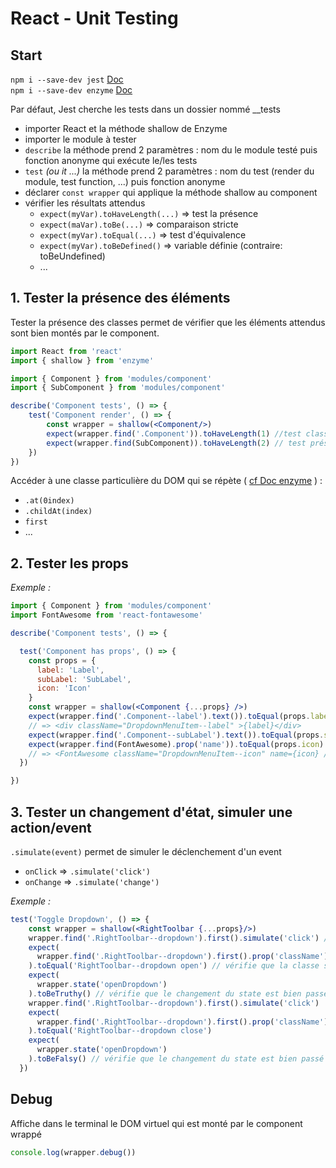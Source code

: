 # React - Unit Testing

## Start
`npm i --save-dev jest`     [Doc](https://facebook.github.io/jest/docs/en/getting-started.html)  
`npm i --save-dev enzyme`   [Doc](http://airbnb.io/enzyme/index.html)

Par défaut, Jest cherche les tests dans un dossier nommé __tests

* importer React et la méthode shallow de Enzyme
* importer le module à tester
* `describe` la méthode prend 2 paramètres : nom du le module testé puis fonction anonyme qui exécute le/les tests
* `test` _(ou it ...)_ la méthode prend 2 paramètres : nom du test (render du module, test function, ...) puis fonction anonyme
* déclarer `const wrapper` qui applique la méthode shallow au component
* vérifier les résultats attendus
  * `expect(myVar).toHaveLength(...)`     => test la présence
  * `expect(maVar).toBe(...)`             => comparaison stricte
  * `expect(myVar).toEqual(...)`          => test d'équivalence
  * `expect(myVar).toBeDefined()`         => variable définie (contraire: toBeUndefined)
  * ...


## 1. Tester la présence des éléments

Tester la présence des classes permet de vérifier que les éléments attendus sont bien montés par le component.

```jsx
import React from 'react'
import { shallow } from 'enzyme'

import { Component } from 'modules/component'
import { SubComponent } from 'modules/component'

describe('Component tests', () => {
    test('Component render', () => {
        const wrapper = shallow(<Component/>)
        expect(wrapper.find('.Component')).toHaveLength(1) //test class
        expect(wrapper.find(SubComponent)).toHaveLength(2) // test présence d'un autre component intégré
    })
})
```
Accéder à une classe particulière du DOM qui se répète ( [cf Doc enzyme](http://airbnb.io/enzyme/docs/api/ShallowWrapper/childAt.html) ) :
* `.at(0index)`
* `.childAt(index)`
* `first`
* ...

## 2. Tester les props

_Exemple :_
```jsx
import { Component } from 'modules/component'
import FontAwesome from 'react-fontawesome'

describe('Component tests', () => {

  test('Component has props', () => {
    const props = {
      label: 'Label',
      subLabel: 'SubLabel',
      icon: 'Icon'
    }
    const wrapper = shallow(<Component {...props} />)
    expect(wrapper.find('.Component--label').text()).toEqual(props.label) 
    // => <div className="DropdownMenuItem--label" >{label}</div>
    expect(wrapper.find('.Component--subLabel').text()).toEqual(props.subLabel)
    expect(wrapper.find(FontAwesome).prop('name')).toEqual(props.icon) 
    // => <FontAwesome className="DropdownMenuItem--icon" name={icon} />
  })

})
```

## 3. Tester un changement d'état, simuler une action/event

`.simulate(event)` permet de simuler le déclenchement d'un event
* `onClick` => `.simulate('click')`
* `onChange` => `.simulate('change')`

_Exemple :_
```jsx
test('Toggle Dropdown', () => {
    const wrapper = shallow(<RightToolbar {...props}/>)
    wrapper.find('.RightToolbar--dropdown').first().simulate('click') // simule le click
    expect(
      wrapper.find('.RightToolbar--dropdown').first().prop('className')
    ).toEqual('RightToolbar--dropdown open') // vérifie que la classe se modifie (classeName dynamique relié au state)
    expect(
      wrapper.state('openDropdown')
    ).toBeTruthy() // vérifie que le changement du state est bien passé à true
    wrapper.find('.RightToolbar--dropdown').first().simulate('click')
    expect(
      wrapper.find('.RightToolbar--dropdown').first().prop('className')
    ).toEqual('RightToolbar--dropdown close')
    expect(
      wrapper.state('openDropdown')
    ).toBeFalsy() // vérifie que le changement du state est bien passé à false
  })
```



## Debug  

Affiche dans le terminal le DOM virtuel qui est monté par le component wrappé

```jsx
console.log(wrapper.debug())
```